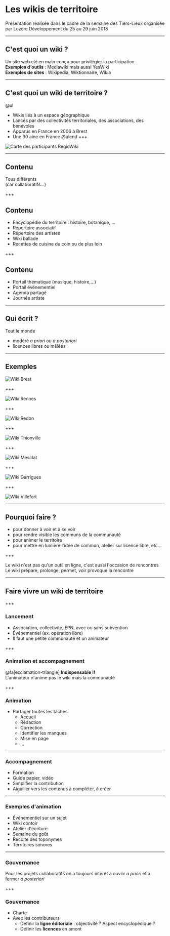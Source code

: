 # Les wikis de territoire
Présentation réalisée dans le cadre de la semaine des Tiers-Lieux organisée par Lozère Développement du 25 au 29 juin 2018

---

## C'est quoi un wiki ?
Un site web clé en main conçu pour privilégier la participation  
**Exemples d'outils** : Mediawiki mais aussi YesWiki  
**Exemples de sites** : Wikipedia, Wiktionnaire, Wikia  

---

## C'est quoi un wiki de territoire ?
@ul
* Wikis liés à un espace géographique
* Lancés par des collectivités territoriales, des associations, des bénévoles
* Apparus en France en 2006 à Brest
* Une 30 aine en France
@ulend
+++

![Carte des participants RegioWiki](http://www.lamerguez.com/presentations_GitPich/presentation-wikis_territoire/Carte_Regiowiki.png "Carte des participants RegioWiki")

---

## Contenu
Tous différents  
(car collaboratifs...)

+++

## Contenu
* Encyclopédie du territoire : histoire, botanique, ...
* Répertoire associatif 
* Répertoire des artistes
* Wiki ballade
* Recettes de cuisine du coin ou de plus loin

+++

## Contenu
* Portail thématique (musique, histoire,...)
* Portail événementiel 
* Agenda partagé
* Journée artiste 

---

## Qui écrit ?
Tout le monde
* modéré *a priori* ou *a posteriori*
* licences libres ou mêlées

---

## Exemples

![Wiki Brest](http://www.lamerguez.com/presentations_GitPich/presentation-wikis_territoire/Wiki_Brest.png "Wiki Brest")

+++

![Wiki Rennes](http://www.lamerguez.com/presentations_GitPich/presentation-wikis_territoire/Wiki_Rennes.png "Wiki Rennes")

+++

![Wiki Redon](http://www.lamerguez.com/presentations_GitPich/presentation-wikis_territoire/Wiki_Redon.png "Wiki du pays de Redon")

+++

![Wiki Thionville](http://www.lamerguez.com/presentations_GitPich/presentation-wikis_territoire/Wiki_Thionville.png "Wiki Thionville")

+++

![Wiki Mesclat](http://www.lamerguez.com/presentations_GitPich/presentation-wikis_territoire/Wiki_Mesclat.png "Wiki Mesclat")

+++

![Wiki Garrigues](http://www.lamerguez.com/presentations_GitPich/presentation-wikis_territoire/Wiki_Garrigues.png "Wiki du collectif des Garrigues")

+++

![Wiki Villefort](http://www.lamerguez.com/presentations_GitPich/presentation-wikis_territoire/Wiki_Villefort.png "Wiki Mont Lozère")

---

## Pourquoi faire ?
* pour donner à voir et à se voir
* pour rendre visible les communs de la communauté
* pour animer le territoire 
* pour mettre en lumière l'idée de commun, atelier sur licence libre, etc...

+++

Le wiki n'est pas qu'un outil en ligne, c'est aussi l'occasion de rencontres  
Le wiki prépare, prolonge, permet, voir provoque la rencontre 

---

## Faire vivre un wiki de territoire

+++

### Lancement
* Association, collectivité, EPN, avec ou sans subvention  
* Événementiel (ex. opération libre)  
* Il faut une petite communauté et un animateur  

+++

### Animation et accompagnement
@fa[exclamation-triangle] **Indispensable !!**   
L'animateur n'anime pas le wiki mais la communauté 

+++

### Animation
* Partager toutes les tâches 
  * Accueil
  * Rédaction
  * Correction
  * Identifier les manques
  * Mise en page
  * ...

---

### Accompagnement
* Formation 
* Guide papier, vidéo
* Simplifier la contribution 
* Aiguiller vers les contenus à compléter, à créer 

---

### Exemples d'animation
* Événementiel sur un sujet 
* Wiki contoir 
* Atelier d'écriture 
* Semaine du goût 
* Récolte des toponymes
* Territoires sonores 

---

### Gouvernance
Pour les projets collaboratifs on a toujours intérêt à ouvrir *a priori* et à fermer *a posteriori*

+++

### Gouvernance
* Charte
* Avec les contributeurs
    * Définir la **ligne éditoriale** : objectivité ? Aspect encyclopédique ?
    * Définir les **licences** en amont 
